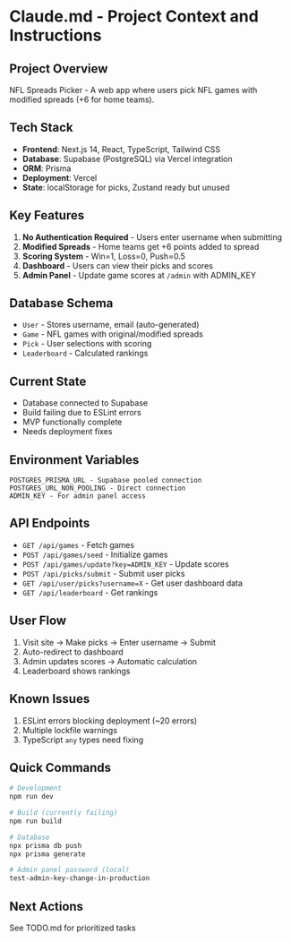 # Claude.md - Project Context and Instructions

## Project Overview
NFL Spreads Picker - A web app where users pick NFL games with modified spreads (+6 for home teams).

## Tech Stack
- **Frontend**: Next.js 14, React, TypeScript, Tailwind CSS
- **Database**: Supabase (PostgreSQL) via Vercel integration
- **ORM**: Prisma
- **Deployment**: Vercel
- **State**: localStorage for picks, Zustand ready but unused

## Key Features
1. **No Authentication Required** - Users enter username when submitting
2. **Modified Spreads** - Home teams get +6 points added to spread
3. **Scoring System** - Win=1, Loss=0, Push=0.5
4. **Dashboard** - Users can view their picks and scores
5. **Admin Panel** - Update game scores at `/admin` with ADMIN_KEY

## Database Schema
- `User` - Stores username, email (auto-generated)
- `Game` - NFL games with original/modified spreads
- `Pick` - User selections with scoring
- `Leaderboard` - Calculated rankings

## Current State
- Database connected to Supabase
- Build failing due to ESLint errors
- MVP functionally complete
- Needs deployment fixes

## Environment Variables
```
POSTGRES_PRISMA_URL - Supabase pooled connection
POSTGRES_URL_NON_POOLING - Direct connection
ADMIN_KEY - For admin panel access
```

## API Endpoints
- `GET /api/games` - Fetch games
- `POST /api/games/seed` - Initialize games
- `POST /api/games/update?key=ADMIN_KEY` - Update scores
- `POST /api/picks/submit` - Submit user picks
- `GET /api/user/picks?username=X` - Get user dashboard data
- `GET /api/leaderboard` - Get rankings

## User Flow
1. Visit site → Make picks → Enter username → Submit
2. Auto-redirect to dashboard
3. Admin updates scores → Automatic calculation
4. Leaderboard shows rankings

## Known Issues
1. ESLint errors blocking deployment (~20 errors)
2. Multiple lockfile warnings
3. TypeScript `any` types need fixing

## Quick Commands
```bash
# Development
npm run dev

# Build (currently failing)
npm run build

# Database
npx prisma db push
npx prisma generate

# Admin panel password (local)
test-admin-key-change-in-production
```

## Next Actions
See TODO.md for prioritized tasks